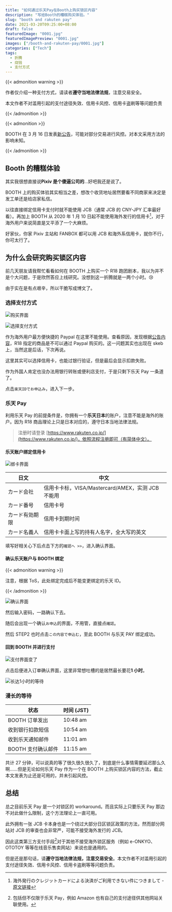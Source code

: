```yaml
---
title: "如何通过乐天Pay在Booth上购买锁区内容"
description: "写给Booth的糟糕购买体验。"
slug: "booth and rakuten pay"
date: 2021-03-20T09:25:00+08:00
draft: false
featuredImage: "0001.jpg"
featuredImagePreview: "0001.jpg"
images: ["/booth-and-rakuten-pay/0001.jpg"]
categories: ["Tech"]
tags:
  - 折腾
  - 烧钱
  - 支付方式
---
```


{{< admonition warning >}}

作者仅介绍一种支付方式，请读者**遵守当地法律法规**，注意交易安全。

本文作者不对滥用引起的支付途径失效、信用卡风控、信用卡盗刷等等问题负责

{{< /admonition >}}

{{< admonition >}}

BOOTH 在 3 月 16 日发表[新公告](https://booth.pm/announcements/507)，可能对部分交易进行风控。对本文采用方法的影响未知。

{{< /admonition >}}

## Booth 的糟糕体验

其实我很想直接说**Pixiv 是个傻逼公司的**…好吧我还是说了。

BOOTH 上的购买体验其实相当之差，想改个收货地址居然要看不同商家来决定是发工单还是给店家私信。

以往直接绑定信用卡支付时就不能使用 JCB（通常 JCB 的 CNY-JPY 汇率最好看）。再加上 BOOTH 从 2020 年 1 月 10 日起不能使用海外发行的信用卡[^1]，对于海外用户来说简直是又平添了一个大麻烦。

好家伙，你家 Pixiv 主站和 FANBOX 都可以用 JCB 和海外系信用卡，就你不行，你可太行了。

## 为什么会研究购买锁区内容

前几天朋友请我帮忙看看如何在 BOOTH 上购买一个 R18 跑团剧本，我以为并不是个大问题，于是欣然答应上线研究。没想到这一折腾就是一两个小时。:cry:

由于实在是有点艰辛，所以干脆写成博文了。

### 选择支付方式

![购买界面](0002.jpg "到这里并没什么不同，之后问题太多了")

![选择支付方式](0003.jpg "问题来了，Paypal不能用")

作为海外用户最方便快捷的 Paypal 在这里不能使用。查看原因，发现根据[公告内容](https://booth.pixiv.help/hc/ja/articles/900003444086)，R18 指定的商品是不可以通过 Paypal 购买的。这一问题其实也出现在 skeb 上，当然这是后话，下次再说。

这里其实可以选择信用卡，也能过银行验证，但是最后会显示扣款失败。

作为外国人肯定也没办法用银行转账或便利店支付，于是只剩下乐天 Pay 一条道了。

点击`楽天IDでお申込み`，进入下一步。

### 乐天 Pay

利用乐天 Pay 的前提条件是，你拥有一个**乐天日本**的账户，注意不能是海外的账户。因为 R18 商品理论上只是日本对应的，遵守日本当地法律法规。

> 注册时请登录 [https://www.rakuten.co.jp/](https://www.rakuten.co.jp/)，依照流程注册即可（有简体中文）。

#### 乐天账户绑定信用卡

![绑卡界面](0004.jpg "绑卡界面，全日文")

| 日文           | 中文                                              |
| -------------- | ------------------------------------------------- |
| カード会社     | 信用卡卡标，VISA/Mastercard/AMEX，实测 JCB 不能用 |
| カード番号     | 信用卡号                                          |
| カード有効期限 | 信用卡到期时间                                    |
| カード名義人   | 信用卡卡面上写的持有人名字，全大写的英文          |

填写好相关心下后点击下方的`確認へ >>`，进入确认界面。

#### 确认乐天账户与 BOOTH 绑定

{{< admonition warning >}}

注意，根据 ToS，此处绑定完成后不能变更绑定的乐天 ID。

{{< /admonition >}}

![确认界面](0005.jpg "确认界面")

然后输入密码，一路确认下去。

随后会出现一个确认`お申込`的界面，不用管，直接点`確認`。

然后 STEP2 也时点击`この内容で申込む`，至此 BOOTH 与乐天 PAY 绑定成功。

#### 回到 BOOTH 并进行支付

![支付界面变了](0006.jpg "支付界面变了")

点击后便进入订单确认界面，这里非常想吐槽的是居然最长要花**1 小时**。

![长达1小时的等待](0007.jpg "长达1小时的等待")

### 漫长的等待

| 状态               | 时间 (JST) |
| ------------------ | ---------- |
| BOOTH 订单发出     | 10:48 am   |
| 收到银行扣款短信   | 10:54 am   |
| 收到乐天通知邮件   | 11:01 am   |
| BOOTH 支付确认邮件 | 11:15 am   |

共计 27 分钟，可以说真的等了很久很久很久了，到底是什么事情需要延迟那么久啊……但是无论如何乐天 Pay 作为一个在 BOOTH 上购买锁区内容的方法，截止本文发表为止还是可用的，并未引起风控。

## 总结

总之目前乐天 Pay 是一个对锁区的 workaround。而且实际上只要乐天 Pay 那边不对此做什么限制，这个方法理论上一直可用。

此外拥有一张 JCB 卡本身也是一个绕过大部分日区锁区政策的方法，然而部分网站对 JCB 的审查也会非常严，可能不接受海外发行的 JCB。

因此这类第三方支付手段[^2]对于其他不接受海外锁区服务（例如 e-ONKYO、OTOTOY 等等在线音乐售卖网站）来说也是通用的。

但是还是那句话，请**遵守当地法律法规，注意交易安全**。本文作者不对滥用引起的支付途径失效、信用卡风控、信用卡盗刷等等问题负责。

[^1]: 海外発行のクレジットカードによる決済がご利用できない件につきまして - [原文链接](https://booth.pm/announcements/409)
[^2]: 包括但不仅限于乐天 Pay，例如 Amazon 也有自己的支付途径供其他网站关联使用。
